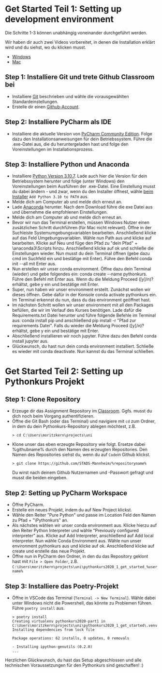 # Get Started Teil 1: Setting up development environment

Die Schritte 1-3 können unabhängig voneinander durchgeführt werden. 

Wir haben dir auch zwei Videos vorbereitet, in denen die Installation erklärt wird und du siehst, wo du klicken musst.
* [Windows](https://youtu.be/qn96nt-9jaU)
* [Mac](https://youtu.be/9h5V4XxNm_4)

## Step 1: Installiere Git und trete Github Classroom bei

- Installiere [Git](https://git-scm.com/book/en/v2/Getting-Started-Installing-Git) beschrieben und wähle die vorausgewählten Standardeinstellungen.
- Erstelle dir einen [Github-Account](https://github.com/join).

## Step 2: Installiere PyCharm als IDE

- Installiere die aktuelle Version von [PyCharm Community Edition](https://www.jetbrains.com/de-de/pycharm). Folge dazu den Installationsanweisungen für dein Betriebssystem. Führe die .exe-Datei aus, die du heruntergeladen hast und folge den Voreinstellungen im Installationsprozess.

## Step 3: Installiere Python und Anaconda 
- Installiere [Python Version 3.10.7](https://www.python.org/downloads/). Lade auch hier die Version für dein Betriebssystem herunter und folge (unter Windows) den Voreinstellungen beim Ausführen der .exe-Datei. Eine Einstellung musst du dabei ändern - und zwar, wenn du den Installer öffnest, wähle [beim Installer](https://docs.python.org/3/_images/win_installer.png) ```Add Python 3.10 to PATH``` aus.
- Melde dich am Computer ab und melde dich erneut an.
- Lade [Anaconda](https://www.anaconda.com) herunter. Nach dem Download führe die exe Datei aus und übernehme die empfohlenen Einstellungen. 
- Melde dich am Computer ab und melde dich erneut an. 
- Bevor wir nun das Terminal erstellen, müssen Windows Nutzer einen zusätzlichen Schritt durchführen (für Mac nicht relevant). Öffne in der Suchleiste Systemumgebungsvariablen bearbeiten. Anschließend klicke auf das Feld Umgebungsvariablen. Wähle nun Path aus und klicke auf bearbeiten. Klicke auf Neu und füge den Pfad zu "dein Pfad" + \anaconda3\Scripts hinzu. Anschließend klicke auf ok und schließe die Einstellungen wieder. Nun musst du dein Terminal öffnen (gebe dazu cmd im Suchfeld ein und bestätige mit Enter). Führe den Befehl conda init --all mit Enter aus. 
- Nun erstellen wir unser conda environment. Öffne dazu dein Terminal (wieder) und gebe folgendes ein: conda create --name pythonkurs. Führe den Befehl mit Enter aus. Wenn du die Meldung Proceed ([y]/n)? erhältst, gebe y ein und bestätige mit Enter.
- Super, nun haben wir unser environment erstellt. Zunächst wollen wir dieses öffnen. Gebe dafür in der Konsole conda activate pythonkurs ein. Im Terminal erkennst du nun, dass du das environment geöffnet hast. 
- Im nächsten Schritt wollen wir unser environment mit all den Packages befüllen, die wir im Verlauf des Kurses benötigen. Lade dafür die Requirements.txt Datei herunter und führe folgende Befehle im Terminal aus: conda install pip und anschließend pip install -r "Pfad zur requirements Datei". Falls du wieder die Meldung Proceed ([y]/n)? erhältst, gebe y ein und bestätige mit Enter.
- Abschließend installieren wir noch jupyter. Führe dazu den Befehl conda install jupyter aus. 
- Glückwunsch, du hast nun dein conda environment installiert. Schließe es wieder mit conda deactivate. Nun kannst du das Terminal schließen. 
 
# Get Started Teil 2: Setting up Pythonkurs Projekt


## Step 1: Clone Repository
- Erzeuge dir das Assignment Repository im [Classroom](https://classroom.github.com/a/DmEOgn_0). Ggfs. musst du dich noch beim Vorgang authentifizieren.
- Öffne die Git Bash (oder das Terminal) und navigiere mit `cd` zum Ordner, in dem du dein Pythonkurs-Repository ablegen möchtest, z.B.
    ```shell
    > cd C:\Users\moritzkern\projects\uni
    ```
- Klone unser das eben erzeugte Repository wie folgt. Ersetze dabei %githubname% durch den Namen des erzeugten Repositories. Den Namen des Repositories siehst du, wenn du auf `Code`in Github klickst.
    ```shell
    > git clone https://github.com/STADS-Mannheim/%repositoryname%
    ```
    Du wirst nach deinem Github Nutzernamen und -Passwort gefragt und musst die beiden eingeben.

## Step 2: Setting up PyCharm Workspace
- Öffne PyCharm.
- Erstelle ein neues Projekt, indem du auf New Project klickst.
- Wähle den Reiter "Pure Python" und passe im Location Feld den Namen zu Pfad + "\Pythonkurs" an.
- Als nächstes wählen wir unser conda environment aus. Klicke hierzu auf den Reiter Python Interpreter und wähle "Previously configured interpreter" aus. Klicke auf Add Interpreter, anschließend auf Add local interpreter. Nun wähle Conda Environment aus. Wähle nun unser environment pythonkurs aus und klicke auf ok. Anschließend klicke auf create und erstelle das neue Projekt. 
- Öffne nun in PyCharm den Ordner, in den du das Repository geklont hast mit `File > Open Folder`, z.B. ```C:\Users\moritzkern\projects\uni\pythonkurs2020_1_get_started_%username%```

## Step 3: Installiere das Poetry-Projekt

- Öffne in VSCode das Terminal (`Terminal -> New Terminal`). Wähle dabei unter Windows nicht die Powershell, das könnte zu Problemen führen. Führe `poetry install` aus.
    ```shell
    > poetry install
    Creating virtualenv pythonkurs2020-part1 in C:\Users\moritzkern\projects\uni\pythonkurs2020_1_get_started\.venv
    Installing dependencies from lock file

    Package operations: 62 installs, 0 updates, 0 removals

    - Installing ipython-genutils (0.2.0)
    ...
    ```


Herzlichen Glückwunsch, du hast das Setup abgeschlossen und alle technischen Voraussetzungen für den Pythonkurs sind geschaffen! :)
